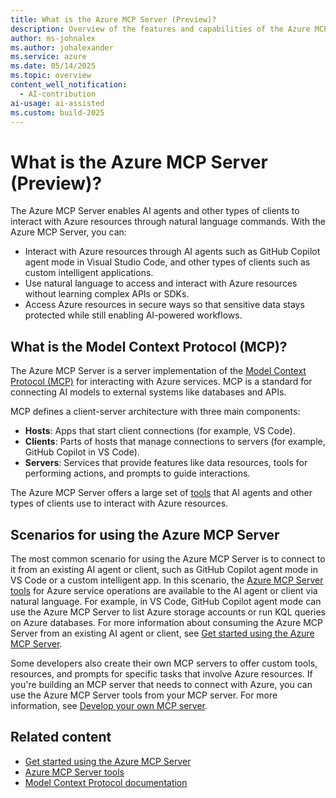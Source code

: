 ```yaml
---
title: What is the Azure MCP Server (Preview)?
description: Overview of the features and capabilities of the Azure MCP Server that helps developers be more productive when building and deploying apps to Azure.
author: ms-johnalex
ms.author: johalexander
ms.service: azure
ms.date: 05/14/2025
ms.topic: overview 
content_well_notification: 
  - AI-contribution
ai-usage: ai-assisted
ms.custom: build-2025
---
```


# What is the Azure MCP Server (Preview)?

The Azure MCP Server enables AI agents and other types of clients to interact with Azure resources through natural language commands. With the Azure MCP Server, you can:

- Interact with Azure resources through AI agents such as GitHub Copilot agent mode in Visual Studio Code, and other types of clients such as custom intelligent applications.
- Use natural language to access and interact with Azure resources without learning complex APIs or SDKs.
- Access Azure resources in secure ways so that sensitive data stays protected while still enabling AI-powered workflows.

## What is the Model Context Protocol (MCP)?

The Azure MCP Server is a server implementation of the [Model Context Protocol (MCP)](https://modelcontextprotocol.io/) for interacting with Azure services. MCP is a standard for connecting AI models to external systems like databases and APIs.

MCP defines a client-server architecture with three main components:

- **Hosts**: Apps that start client connections (for example, VS Code).
- **Clients**: Parts of hosts that manage connections to servers (for example, GitHub Copilot in VS Code).
- **Servers**: Services that provide features like data resources, tools for performing actions, and prompts to guide interactions.

The Azure MCP Server offers a large set of [tools](./tools/index.md) that AI agents and other types of clients use to interact with Azure resources.

## Scenarios for using the Azure MCP Server

The most common scenario for using the Azure MCP Server is to connect to it from an existing AI agent or client, such as GitHub Copilot agent mode in VS Code or a custom intelligent app. In this scenario, the [Azure MCP Server tools](./tools/index.md) for Azure service operations are available to the AI agent or client via natural language. For example, in VS Code, GitHub Copilot agent mode can use the Azure MCP Server to list Azure storage accounts or run KQL queries on Azure databases. For more information about consuming the Azure MCP Server from an existing AI agent or client, see [Get started using the Azure MCP Server](./get-started.md).

Some developers also create their own MCP servers to offer custom tools, resources, and prompts for specific tasks that involve Azure resources. If you're building an MCP server that needs to connect with Azure, you can use the Azure MCP Server tools from your MCP server. For more information, see [Develop your own MCP server](./tools/index.md#develop-your-own-mcp-server).

## Related content

- [Get started using the Azure MCP Server](./get-started.md)
- [Azure MCP Server tools](./tools/index.md#develop-your-own-mcp-server)
- [Model Context Protocol documentation](https://modelcontextprotocol.io/introduction)